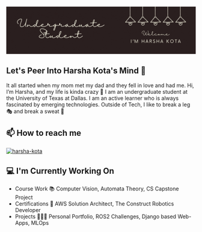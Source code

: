 ![Harsha Kota's Gif](./githubBanner.gif)

<h2>Let's Peer Into Harsha Kota's Mind 🧐</h2>

It all started when my mom met my dad and they fell in love and had me. Hi, I’m Harsha, and my life is kinda crazy 🤪 I am an undergraduate student at the University of Texas at Dallas. I am an active learner who is always fascinated by emerging technologies. Outside of Tech, I like to break a leg 🎭 and break a sweat 👟

<h2>📫 How to reach me</h2>
<p align="left">
  <a href="https://linkedin.com/in/harsha-kota" target="blank">
    <img align="center" src="https://raw.githubusercontent.com/rahuldkjain/github-profile-readme-generator/master/src/images/icons/Social/linked-in-alt.svg" alt="harsha-kota" height="30" width="40" />
  </a>
</p>

<h2>💻 I'm Currently Working On</h2>

- Course Work 📚 Computer Vision, Automata Theory, CS Capstone Project
- Certifications 📜 AWS Solution Architect, The Construct Robotics Developer
- Projects 👨🏽‍💻 Personal Portfolio, ROS2 Challenges, Django based Web-Apps, MLOps

<!--
https://rahuldkjain.github.io/gh-profile-readme-generator/

**kota-harsha/kota-harsha** is a ✨ _special_ ✨ repository because its `README.md` (this file) appears on your GitHub profile.

Here are some ideas to get you started:

- 🔭 I’m currently working on ...
- 🌱 I’m currently learning ...
- 👯 I’m looking to collaborate on ...
- 🤔 I’m looking for help with ...
- 💬 Ask me about ...
- 📫 How to reach me: ...
- 😄 Pronouns: ...
- ⚡ Fun fact: ...
-->
